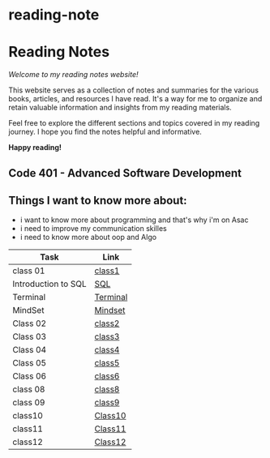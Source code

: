 # reading-note

# Reading Notes

*Welcome to my reading notes website!*

This website serves as a collection of notes and summaries for the various books, articles, and resources I have read. It's a way for me to organize and retain valuable information and insights from my reading materials.

Feel free to explore the different sections and topics covered in my reading journey. I hope you find the notes helpful and informative.

**Happy reading!**

## Code 401 - Advanced Software Development


## Things I want to know more about:
 - i want to know more about programming and that's why i'm on Asac
 - i need to improve my communication skilles 
 - i need to know more about oop and Algo


| Task                                | Link                         |
|-------------------------------------|------------------------------|
| class 01                            | [class1](./ReadingClass1.md) |
| Introduction to SQL                 | [SQL](./SQL.md)              |
| Terminal                            | [Terminal](./Terminal.md)    |
| MindSet                             | [Mindset](./mindset.md)      |
| Class 02                            | [class2](./ReadingClass2.md) |
| Class 03                            | [class3](./ReadingClass3.md) |
| Class 04                            | [class4](./ReadingClass4.md) |
| Class 05                            | [class5](./ReadingClass5.md) |
| Class 06                            | [class6](./ReadingClass6.md) |
| class 08                            | [class8](./ReadingClass8.md) |
| class 09                            |  [class9](./ReadingClass9.md)|
 | class10                             | [Class10](./ReadingClass10.md)|
 | class11                             | [Class11](./ReadingClass11.md) |
| class12                             | [Class12](./ReadingClass12.md)  |